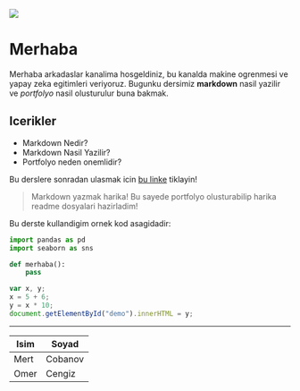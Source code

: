 ![](https://ichef.bbci.co.uk/news/640/cpsprodpb/16FA9/production/_92712149_gettyimages-480164327.jpg)

# Merhaba

Merhaba arkadaslar kanalima hosgeldiniz, bu kanalda makine ogrenmesi ve yapay zeka egitimleri veriyoruz. Bugunku dersimiz **markdown** nasil yazilir ve _portfolyo_ nasil olusturulur buna bakmak.

## Icerikler

- Markdown Nedir?
- Markdown Nasil Yazilir?
- Portfolyo neden onemlidir?

Bu derslere sonradan ulasmak icin [bu linke](https://github.com/adam-p/markdown-here/wiki/Markdown-Cheatsheet) tiklayin!

> Markdown yazmak harika! Bu sayede portfolyo olusturabilip harika readme dosyalari hazirladim!

Bu derste kullandigim ornek kod asagidadir:

```python
import pandas as pd
import seaborn as sns

def merhaba():
    pass
```

```javascript
var x, y;
x = 5 + 6;
y = x * 10;
document.getElementById("demo").innerHTML = y;
```

---

| Isim | Soyad   |
| ---- | ------- |
| Mert | Cobanov |
| Omer | Cengiz  |
